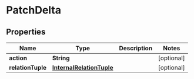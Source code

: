 

# PatchDelta


## Properties

Name | Type | Description | Notes
------------ | ------------- | ------------- | -------------
**action** | **String** |  |  [optional]
**relationTuple** | [**InternalRelationTuple**](InternalRelationTuple.md) |  |  [optional]



